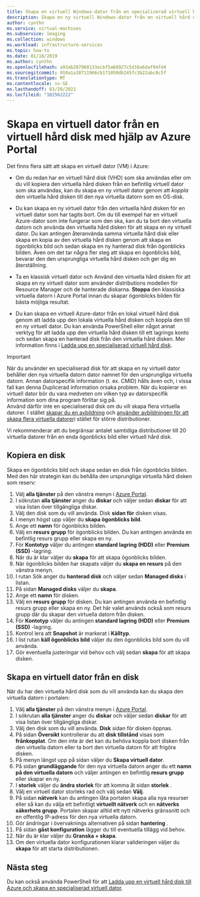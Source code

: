 ```yaml
---
title: Skapa en virtuell Windows-dator från en specialiserad virtuell hård disk i Azure Portal
description: Skapa en ny virtuell Windows-dator från en virtuell hård disk i Azure Portal.
author: cynthn
ms.service: virtual-machines
ms.subservice: imaging
ms.collection: windows
ms.workload: infrastructure-services
ms.topic: how-to
ms.date: 01/18/2019
ms.author: cynthn
ms.openlocfilehash: a93ab207960133ecbf5a68927c5d16a6daf94fd4
ms.sourcegitcommit: 910a1a38711966cb171050db245fc3b22abc8c5f
ms.translationtype: MT
ms.contentlocale: sv-SE
ms.lasthandoff: 03/20/2021
ms.locfileid: "102562222"
---
```

# <a name="create-a-vm-from-a-vhd-by-using-the-azure-portal"></a>Skapa en virtuell dator från en virtuell hård disk med hjälp av Azure Portal

Det finns flera sätt att skapa en virtuell dator (VM) i Azure: 

- Om du redan har en virtuell hård disk (VHD) som ska användas eller om du vill kopiera den virtuella hård disken från en befintlig virtuell dator som ska användas, kan du skapa en ny virtuell dator genom att *koppla* den virtuella hård disken till den nya virtuella datorn som en OS-disk. 

- Du kan skapa en ny virtuell dator från den virtuella hård disken för en virtuell dator som har tagits bort. Om du till exempel har en virtuell Azure-dator som inte fungerar som den ska, kan du ta bort den virtuella datorn och använda den virtuella hård disken för att skapa en ny virtuell dator. Du kan antingen återanvända samma virtuella hård disk eller skapa en kopia av den virtuella hård disken genom att skapa en ögonblicks bild och sedan skapa en ny hanterad disk från ögonblicks bilden. Även om det tar några fler steg att skapa en ögonblicks bild, bevarar den den ursprungliga virtuella hård disken och ger dig en återställning.

- Ta en klassisk virtuell dator och Använd den virtuella hård disken för att skapa en ny virtuell dator som använder distributions modellen för Resource Manager och de hanterade diskarna. **Stoppa** den klassiska virtuella datorn i Azure Portal innan du skapar ögonblicks bilden för bästa möjliga resultat.
 
- Du kan skapa en virtuell Azure-dator från en lokal virtuell hård disk genom att ladda upp den lokala virtuella hård disken och koppla den till en ny virtuell dator. Du kan använda PowerShell eller något annat verktyg för att ladda upp den virtuella hård disken till ett lagrings konto och sedan skapa en hanterad disk från den virtuella hård disken. Mer information finns i [Ladda upp en specialiserad virtuell hård disk](create-vm-specialized.md#option-2-upload-a-specialized-vhd). 

> [!IMPORTANT]
> 
> När du använder en specialiserad disk för att skapa en ny virtuell dator behåller den nya virtuella datorn dator namnet för den ursprungliga virtuella datorn. Annan datorspecifik information (t. ex. CMID) hålls även och, i vissa fall kan denna Duplicerad information orsaka problem. När du kopierar en virtuell dator bör du vara medveten om vilken typ av datorspecifik information som dina program förlitar sig på.  
> Använd därför inte en specialiserad disk om du vill skapa flera virtuella datorer. I stället [skapar du en avbildning](capture-image-resource.md) och [använder avbildningen för att skapa flera virtuella datorer](create-vm-generalized-managed.md)i stället för större distributioner.

Vi rekommenderar att du begränsar antalet samtidiga distributioner till 20 virtuella datorer från en enda ögonblicks bild eller virtuell hård disk. 

## <a name="copy-a-disk"></a>Kopiera en disk

Skapa en ögonblicks bild och skapa sedan en disk från ögonblicks bilden. Med den här strategin kan du behålla den ursprungliga virtuella hård disken som reserv:

1. Välj **alla tjänster** på den vänstra menyn i [Azure Portal](https://portal.azure.com).
2. I sökrutan **alla tjänster** anger du **diskar** och väljer sedan **diskar** för att visa listan över tillgängliga diskar.
3. Välj den disk som du vill använda. Disk **sidan för** disken visas.
4. I menyn högst upp väljer du **skapa ögonblicks bild**. 
5. Ange ett **namn** för ögonblicks bilden.
6. Välj en **resurs grupp** för ögonblicks bilden. Du kan antingen använda en befintlig resurs grupp eller skapa en ny.
7. För **Kontotyp** väljer du antingen **standard lagring (HDD)** eller **Premium (SSD)** -lagring.
8. När du är klar väljer du **skapa** för att skapa ögonblicks bilden.
9. När ögonblicks bilden har skapats väljer du **skapa en resurs** på den vänstra menyn.
10. I rutan Sök anger du **hanterad disk** och väljer sedan **Managed disks** i listan.
11. På sidan **Managed disks** väljer du **skapa**.
12. Ange ett **namn** för disken.
13. Välj en **resurs grupp** för disken. Du kan antingen använda en befintlig resurs grupp eller skapa en ny. Det här valet används också som resurs grupp där du skapar den virtuella datorn från disken.
14. För **Kontotyp** väljer du antingen **standard lagring (HDD)** eller **Premium (SSD)** -lagring.
15. Kontrol lera att **Snapshot** är markerat i **Källtyp**.
16. I list rutan **käll ögonblicks bild** väljer du den ögonblicks bild som du vill använda.
17. Gör eventuella justeringar vid behov och välj sedan **skapa** för att skapa disken.

## <a name="create-a-vm-from-a-disk"></a>Skapa en virtuell dator från en disk

När du har den virtuella hård disk som du vill använda kan du skapa den virtuella datorn i portalen:

1. Välj **alla tjänster** på den vänstra menyn i [Azure Portal](https://portal.azure.com).
2. I sökrutan **alla tjänster** anger du **diskar** och väljer sedan **diskar** för att visa listan över tillgängliga diskar.
3. Välj den disk som du vill använda. **Disk** sidan för disken öppnas.
4. På sidan **Översikt** kontrollerar du att **disk tillstånd** visas som **frånkopplat**. Om den inte är det kan du behöva koppla bort disken från den virtuella datorn eller ta bort den virtuella datorn för att frigöra disken.
4. På menyn längst upp på sidan väljer du **Skapa virtuell dator**.
5. På sidan **grundläggande** för den nya virtuella datorn anger du ett **namn på den virtuella datorn** och väljer antingen en befintlig **resurs grupp** eller skapar en ny.
6. I **storlek** väljer du **ändra storlek** för att komma åt sidan **storlek** .
7. Välj en virtuell dator storleks rad och välj sedan **Välj**.
8. På sidan **nätverk** kan du antingen låta portalen skapa alla nya resurser eller så kan du välja ett befintligt **virtuellt nätverk** och en **nätverks säkerhets grupp**. Portalen skapar alltid ett nytt nätverks gränssnitt och en offentlig IP-adress för den nya virtuella datorn. 
9. Gör ändringar i övervaknings alternativen på sidan **hantering** .
10. På sidan **gäst konfiguration** lägger du till eventuella tillägg vid behov.
11. När du är klar väljer du **Granska + skapa**. 
12. Om den virtuella dator konfigurationen klarar valideringen väljer du **skapa** för att starta distributionen.


## <a name="next-steps"></a>Nästa steg

Du kan också använda PowerShell för att [Ladda upp en virtuell hård disk till Azure och skapa en specialiserad virtuell dator](create-vm-specialized.md).



